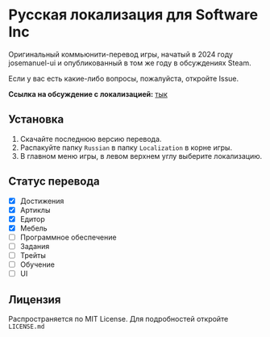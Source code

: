 # Русская локализация для Software Inc
Оригинальный коммьюнити-перевод игры, начатый в 2024 году josemanuel-ui и опубликованный в том же году в обсуждениях Steam.

Если у вас есть какие-либо вопросы, пожалуйста, откройте Issue.

**Ссылка на обсуждение с локализацией:** [тык](https://steamcommunity.com/app/362620/discussions/2/4628105046667604474/)

## Установка
1. Скачайте последнюю версию перевода.
2. Распакуйте папку `Russian` в папку `Localization` в корне игры.
3. В главном меню игры, в левом верхнем углу выберите локализацию.

## Статус перевода
- [X] Достижения
- [X] Артиклы
- [X] Едитор
- [X] Мебель
- [ ] Программное обеспечение
- [ ] Задания
- [ ] Трейты
- [ ] Обучение
- [ ] UI

## Лицензия
Распространяется по MIT License. Для подробностей откройте `LICENSE.md`
